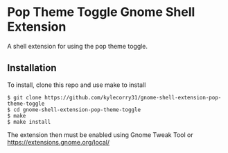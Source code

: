 # Pop Theme Toggle Gnome Shell Extension
A shell extension for using the pop theme toggle.

## Installation
To install, clone this repo and use make to install

```shell
$ git clone https://github.com/kylecorry31/gnome-shell-extension-pop-theme-toggle
$ cd gnome-shell-extension-pop-theme-toggle
$ make
$ make install
```

The extension then must be enabled using Gnome Tweak Tool or https://extensions.gnome.org/local/